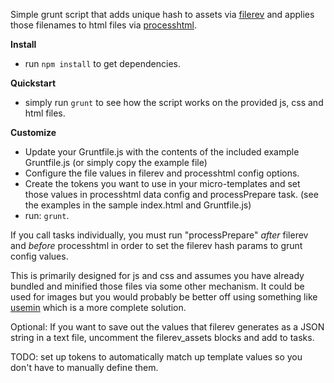 Simple grunt script that adds unique hash to assets via [filerev](https://github.com/yeoman/grunt-filerev) and applies those filenames to html files via [processhtml](https://github.com/dciccale/grunt-processhtml). 

**Install** 
- run `npm install` to get dependencies.

**Quickstart**
- simply run `grunt` to see how the script works on the provided js, css and html files.

**Customize**
- Update your Gruntfile.js with the contents of the included example Gruntfile.js (or simply copy the example file)
- Configure the file values in filerev and processhtml config options. 
- Create the tokens you want to use in your micro-templates and set those values in processhtml data config and processPrepare task. (see the examples in the sample index.html and Gruntfile.js)
- run: `grunt`.

If you call tasks individually, you must run "processPrepare" *after* filerev and *before* processhtml in order to set the filerev hash params to grunt config values.

This is primarily designed for js and css and assumes you have already bundled and minified those files via some other mechanism. It could be used for images but you would probably be better off using something like [usemin](https://github.com/yeoman/grunt-usemin) which is a more complete solution.

Optional: If you want to save out the values that filerev generates as a JSON string in a text file, uncomment the filerev_assets blocks and add to tasks.

TODO: set up tokens to automatically match up template values so you don't have to manually define them.
